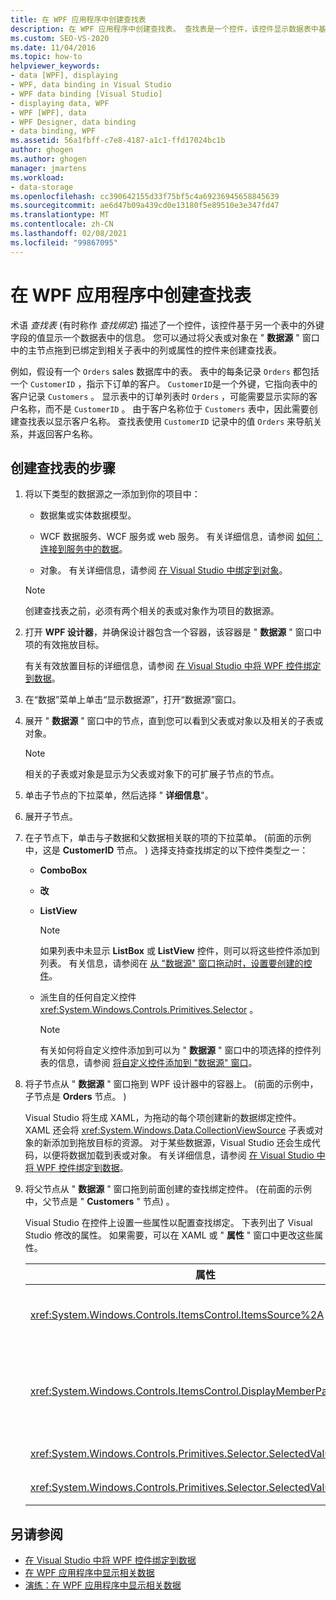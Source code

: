 ```yaml
---
title: 在 WPF 应用程序中创建查找表
description: 在 WPF 应用程序中创建查找表。 查找表是一个控件，该控件显示数据表中基于另一个表中的外键字段值的信息。
ms.custom: SEO-VS-2020
ms.date: 11/04/2016
ms.topic: how-to
helpviewer_keywords:
- data [WPF], displaying
- WPF, data binding in Visual Studio
- WPF data binding [Visual Studio]
- displaying data, WPF
- WPF [WPF], data
- WPF Designer, data binding
- data binding, WPF
ms.assetid: 56a1fbff-c7e8-4187-a1c1-ffd17024bc1b
author: ghogen
ms.author: ghogen
manager: jmartens
ms.workload:
- data-storage
ms.openlocfilehash: cc390642155d33f75bf5c4a69236945658845639
ms.sourcegitcommit: ae6d47b09a439cd0e13180f5e89510e3e347fd47
ms.translationtype: MT
ms.contentlocale: zh-CN
ms.lasthandoff: 02/08/2021
ms.locfileid: "99867095"
---
```

# <a name="create-lookup-tables-in-wpf-applications"></a>在 WPF 应用程序中创建查找表

术语 *查找表* (有时称作 *查找绑定*) 描述了一个控件，该控件基于另一个表中的外键字段的值显示一个数据表中的信息。 您可以通过将父表或对象在 " **数据源** " 窗口中的主节点拖到已绑定到相关子表中的列或属性的控件来创建查找表。

例如，假设有一个 `Orders` sales 数据库中的表。 表中的每条记录 `Orders` 都包括一个 `CustomerID` ，指示下订单的客户。 `CustomerID`是一个外键，它指向表中的客户记录 `Customers` 。 显示表中的订单列表时 `Orders` ，可能需要显示实际的客户名称，而不是 `CustomerID` 。 由于客户名称位于 `Customers` 表中，因此需要创建查找表以显示客户名称。 查找表使用 `CustomerID` 记录中的值 `Orders` 来导航关系，并返回客户名称。

## <a name="to-create-a-lookup-table"></a>创建查找表的步骤

1. 将以下类型的数据源之一添加到你的项目中：

    - 数据集或实体数据模型。

    - WCF 数据服务、WCF 服务或 web 服务。 有关详细信息，请参阅 [如何：连接到服务中的数据](../data-tools/how-to-connect-to-data-in-a-service.md)。

    - 对象。 有关详细信息，请参阅 [在 Visual Studio 中绑定到对象](bind-objects-in-visual-studio.md)。

    > [!NOTE]
    > 创建查找表之前，必须有两个相关的表或对象作为项目的数据源。

2. 打开 **WPF 设计器**，并确保设计器包含一个容器，该容器是 " **数据源** " 窗口中项的有效拖放目标。

     有关有效放置目标的详细信息，请参阅 [在 Visual Studio 中将 WPF 控件绑定到数据](../data-tools/bind-wpf-controls-to-data-in-visual-studio.md)。

3. 在“数据”菜单上单击“显示数据源”，打开“数据源”窗口。

4. 展开 " **数据源** " 窗口中的节点，直到您可以看到父表或对象以及相关的子表或对象。

    > [!NOTE]
    > 相关的子表或对象是显示为父表或对象下的可扩展子节点的节点。

5. 单击子节点的下拉菜单，然后选择 " **详细信息**"。

6. 展开子节点。

7. 在子节点下，单击与子数据和父数据相关联的项的下拉菜单。  (前面的示例中，这是 **CustomerID** 节点。 ) 选择支持查找绑定的以下控件类型之一：

    - **ComboBox**

    - **改**

    - **ListView**

        > [!NOTE]
        > 如果列表中未显示 **ListBox** 或 **ListView** 控件，则可以将这些控件添加到列表。 有关信息，请参阅在 [从 "数据源" 窗口拖动时，设置要创建的控件](../data-tools/set-the-control-to-be-created-when-dragging-from-the-data-sources-window.md)。

    - 派生自的任何自定义控件 <xref:System.Windows.Controls.Primitives.Selector> 。

        > [!NOTE]
        > 有关如何将自定义控件添加到可以为 " **数据源** " 窗口中的项选择的控件列表的信息，请参阅 [将自定义控件添加到 "数据源" 窗口](../data-tools/add-custom-controls-to-the-data-sources-window.md)。

8. 将子节点从 " **数据源** " 窗口拖到 WPF 设计器中的容器上。  (前面的示例中，子节点是 **Orders** 节点。 ) 

     Visual Studio 将生成 XAML，为拖动的每个项创建新的数据绑定控件。 XAML 还会将 <xref:System.Windows.Data.CollectionViewSource> 子表或对象的新添加到拖放目标的资源。 对于某些数据源，Visual Studio 还会生成代码，以便将数据加载到表或对象。 有关详细信息，请参阅 [在 Visual Studio 中将 WPF 控件绑定到数据](../data-tools/bind-wpf-controls-to-data-in-visual-studio.md)。

9. 将父节点从 " **数据源** " 窗口拖到前面创建的查找绑定控件。  (在前面的示例中，父节点是 " **Customers** " 节点) 。

     Visual Studio 在控件上设置一些属性以配置查找绑定。 下表列出了 Visual Studio 修改的属性。 如果需要，可以在 XAML 或 " **属性** " 窗口中更改这些属性。

    |属性|设置说明|
    |--------------| - |
    |<xref:System.Windows.Controls.ItemsControl.ItemsSource%2A>|此属性指定用于获取控件中显示的数据的集合或绑定。 Visual Studio 将此属性设置为 <xref:System.Windows.Data.CollectionViewSource> 你拖到控件的父数据的。|
    |<xref:System.Windows.Controls.ItemsControl.DisplayMemberPath%2A>|此属性指定控件中显示的数据项的路径。 Visual Studio 将此属性设置为父数据中具有字符串数据类型的主键的第一列或属性。<br /><br /> 如果要在父数据中显示不同的列或属性，请将此属性更改为其他属性的路径。|
    |<xref:System.Windows.Controls.Primitives.Selector.SelectedValue%2A>|Visual Studio 将此属性绑定到你拖到设计器中的子数据的列或属性。 这是父数据的外键。|
    |<xref:System.Windows.Controls.Primitives.Selector.SelectedValuePath%2A>|Visual Studio 将此属性设置为子数据（父数据的外键）的列或属性的路径。|

## <a name="see-also"></a>另请参阅

- [在 Visual Studio 中将 WPF 控件绑定到数据](../data-tools/bind-wpf-controls-to-data-in-visual-studio.md)
- [在 WPF 应用程序中显示相关数据](../data-tools/display-related-data-in-wpf-applications.md)
- [演练：在 WPF 应用程序中显示相关数据](../data-tools/display-related-data-in-wpf-applications.md)
